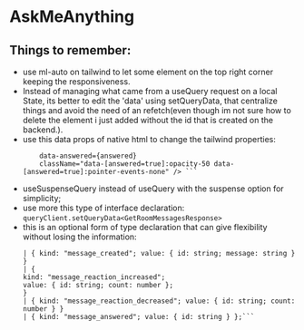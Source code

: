 # AskMeAnything

## Things to remember:

- use ml-auto on tailwind to let some element on the top right corner keeping the responsiveness.
- Instead of managing what came from a useQuery request on a local State, its better to edit the 'data' using setQueryData, that centralize things and avoid the need of an refetch(even though im not sure how to delete the element i just added without the id that is created on the backend.).
- use this data props of native html to change the tailwind properties:
  ````<li
      data-answered={answered}
      className="data-[answered=true]:opacity-50 data-[answered=true]:pointer-events-none" /> ```
  ````
- useSuspenseQuery instead of useQuery with the suspense option for simplicity;
- use more this type of interface declaration:
  `queryClient.setQueryData<GetRoomMessagesResponse>`
- this is an optional form of type declaration that can give flexibility without losing the information:
  ````type webHookMessage =
  | { kind: "message_created"; value: { id: string; message: string } }
  | {
  kind: "message_reaction_increased";
  value: { id: string; count: number };
  }
  | { kind: "message_reaction_decreased"; value: { id: string; count: number } }
  | { kind: "message_answered"; value: { id: string } };```
  ````
